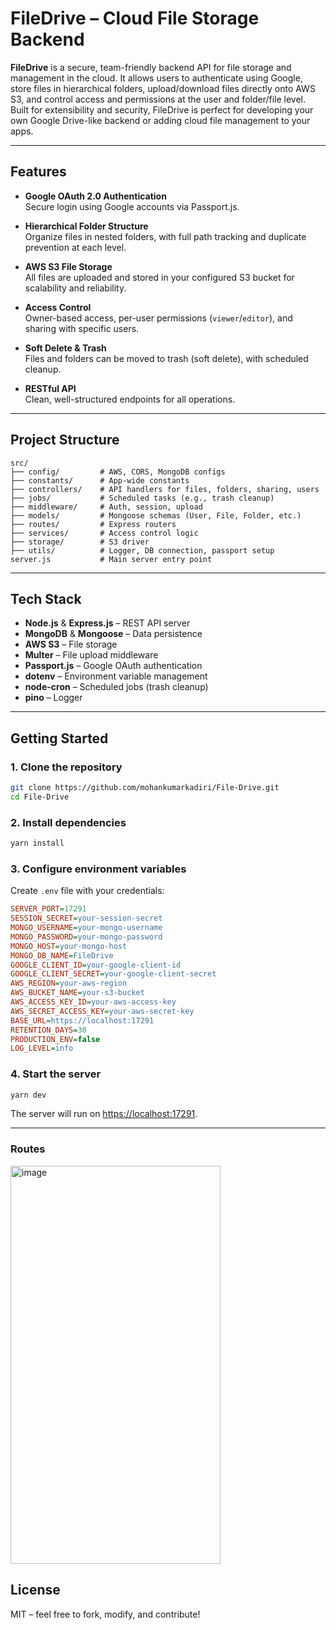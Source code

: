 # FileDrive – Cloud File Storage Backend

**FileDrive** is a secure, team-friendly backend API for file storage and management in the cloud. It allows users to authenticate using Google, store files in hierarchical folders, upload/download files directly onto AWS S3, and control access and permissions at the user and folder/file level. Built for extensibility and security, FileDrive is perfect for developing your own Google Drive-like backend or adding cloud file management to your apps.

---

## Features

- **Google OAuth 2.0 Authentication**  
  Secure login using Google accounts via Passport.js.

- **Hierarchical Folder Structure**  
  Organize files in nested folders, with full path tracking and duplicate prevention at each level.

- **AWS S3 File Storage**  
  All files are uploaded and stored in your configured S3 bucket for scalability and reliability.

- **Access Control**  
  Owner-based access, per-user permissions (`viewer`/`editor`), and sharing with specific users.

- **Soft Delete & Trash**  
  Files and folders can be moved to trash (soft delete), with scheduled cleanup.

- **RESTful API**  
  Clean, well-structured endpoints for all operations.

---

## Project Structure

```
src/
├── config/         # AWS, CORS, MongoDB configs
├── constants/      # App-wide constants
├── controllers/    # API handlers for files, folders, sharing, users
├── jobs/           # Scheduled tasks (e.g., trash cleanup)
├── middleware/     # Auth, session, upload
├── models/         # Mongoose schemas (User, File, Folder, etc.)
├── routes/         # Express routers
├── services/       # Access control logic
├── storage/        # S3 driver
├── utils/          # Logger, DB connection, passport setup
server.js           # Main server entry point
```

---

## Tech Stack

- **Node.js** & **Express.js** – REST API server
- **MongoDB** & **Mongoose** – Data persistence
- **AWS S3** – File storage
- **Multer** – File upload middleware
- **Passport.js** – Google OAuth authentication
- **dotenv** – Environment variable management
- **node-cron** – Scheduled jobs (trash cleanup)
- **pino** – Logger 

---

## Getting Started

### 1. Clone the repository
```bash
git clone https://github.com/mohankumarkadiri/File-Drive.git
cd File-Drive
```

### 2. Install dependencies
```bash
yarn install
```

### 3. Configure environment variables

Create `.env` file with your credentials:
```ini
SERVER_PORT=17291
SESSION_SECRET=your-session-secret
MONGO_USERNAME=your-mongo-username
MONGO_PASSWORD=your-mongo-password
MONGO_HOST=your-mongo-host
MONGO_DB_NAME=FileDrive
GOOGLE_CLIENT_ID=your-google-client-id
GOOGLE_CLIENT_SECRET=your-google-client-secret
AWS_REGION=your-aws-region
AWS_BUCKET_NAME=your-s3-bucket
AWS_ACCESS_KEY_ID=your-aws-access-key
AWS_SECRET_ACCESS_KEY=your-aws-secret-key
BASE_URL=https://localhost:17291
RETENTION_DAYS=30
PRODUCTION_ENV=false
LOG_LEVEL=info
```

### 4. Start the server
```bash
yarn dev
```
The server will run on [https://localhost:17291](https://localhost:17291).

---

### Routes
<img width="336" height="637" alt="image" src="https://github.com/user-attachments/assets/e54a1397-9da5-43ee-8147-6247d17a1107" />

## License

MIT – feel free to fork, modify, and contribute!
